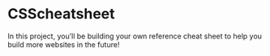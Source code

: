 # CSScheatsheet
In this project, you’ll be building your own reference cheat sheet to help you build more websites in the future!
